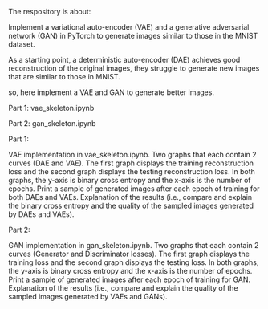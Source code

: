 The respository is about: 

Implement a variational auto-encoder (VAE) and a generative adversarial network (GAN) in PyTorch to generate images similar to those in the MNIST dataset. 

As a starting point, a deterministic auto-encoder (DAE) achieves good reconstruction of the original images, they struggle to generate new images that are similar to those in MNIST. 

so, here implement a VAE and GAN to generate better images. 

Part 1: vae_skeleton.ipynb

Part 2: gan_skeleton.ipynb

Part 1:

VAE implementation in vae_skeleton.ipynb. 
Two graphs that each contain 2 curves (DAE and VAE). The first graph displays the training reconstruction loss and the second graph displays the testing reconstruction loss. In both graphs, the y-axis is binary cross entropy and the x-axis is the number of epochs.
Print a sample of generated images after each epoch of training for both DAEs and VAEs.
Explanation of the results (i.e., compare and explain the binary cross entropy and the quality of the sampled images generated by DAEs and VAEs).


Part 2:

GAN implementation in gan_skeleton.ipynb. 
Two graphs that each contain 2 curves (Generator and Discriminator losses). The first graph displays the training loss and the second graph displays the testing loss. In both graphs, the y-axis is binary cross entropy and the x-axis is the number of epochs.
Print a sample of generated images after each epoch of training for GAN.
Explanation of the results (i.e., compare and explain the quality of the sampled images generated by VAEs and GANs).
